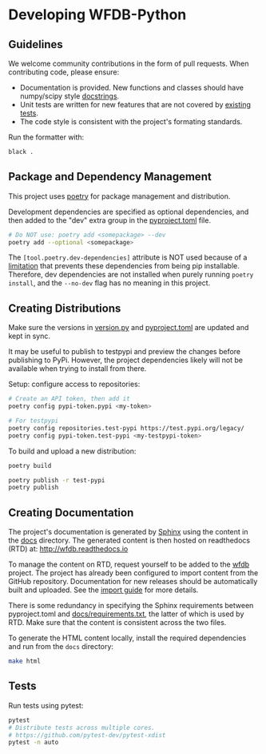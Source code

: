 # Developing WFDB-Python

## Guidelines

We welcome community contributions in the form of pull requests. When contributing code, please ensure:

- Documentation is provided. New functions and classes should have numpy/scipy style [docstrings](https://github.com/numpy/numpy/blob/master/doc/HOWTO_DOCUMENT.rst.txt).
- Unit tests are written for new features that are not covered by [existing tests](https://github.com/MIT-LCP/wfdb-python/tree/main/tests).
- The code style is consistent with the project's formating standards.

Run the formatter with:

```sh
black .
```

## Package and Dependency Management

This project uses [poetry](https://python-poetry.org/docs/) for package management and distribution.

Development dependencies are specified as optional dependencies, and then added to the "dev" extra group in the [pyproject.toml](./pyproject.toml) file.

```sh
# Do NOT use: poetry add <somepackage> --dev
poetry add --optional <somepackage>
```

The `[tool.poetry.dev-dependencies]` attribute is NOT used because of a [limitation](https://github.com/python-poetry/poetry/issues/3514) that prevents these dependencies from being pip installable. Therefore, dev dependencies are not installed when purely running `poetry install`, and the `--no-dev` flag has no meaning in this project.

## Creating Distributions

Make sure the versions in [version.py](./wfdb/version.py) and [pyproject.toml](./pyproject.toml) are updated and kept in sync.

It may be useful to publish to testpypi and preview the changes before publishing to PyPi. However, the project dependencies likely will not be available when trying to install from there.

Setup: configure access to repositories:

```sh
# Create an API token, then add it
poetry config pypi-token.pypi <my-token>

# For testpypi
poetry config repositories.test-pypi https://test.pypi.org/legacy/
poetry config pypi-token.test-pypi <my-testpypi-token>
```

To build and upload a new distribution:

```sh
poetry build

poetry publish -r test-pypi
poetry publish
```

## Creating Documentation

The project's documentation is generated by [Sphinx](https://docs.readthedocs.io/en/stable/intro/getting-started-with-sphinx.html) using the content in the [docs](./docs) directory. The generated content is then hosted on readthedocs (RTD) at: <http://wfdb.readthedocs.io>

To manage the content on RTD, request yourself to be added to the [wfdb](https://readthedocs.org/projects/wfdb/) project. The project has already been configured to import content from the GitHub repository. Documentation for new releases should be automatically built and uploaded. See the [import guide](https://docs.readthedocs.io/en/stable/intro/import-guide.html) for more details.

There is some redundancy in specifying the Sphinx requirements between pyproject.toml and [docs/requirements.txt](./docs/requirements.txt), the latter of which is used by RTD. Make sure that the content is consistent across the two files.

To generate the HTML content locally, install the required dependencies and run from the `docs` directory:

```sh
make html
```

## Tests

Run tests using pytest:

```sh
pytest
# Distribute tests across multiple cores.
# https://github.com/pytest-dev/pytest-xdist
pytest -n auto
```
